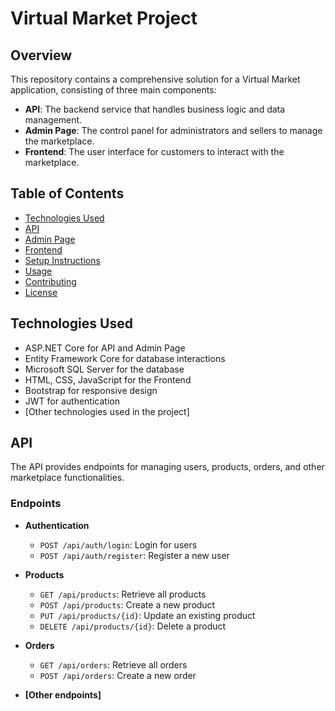 # Virtual Market Project

## Overview

This repository contains a comprehensive solution for a Virtual Market application, consisting of three main components:

- **API**: The backend service that handles business logic and data management.
- **Admin Page**: The control panel for administrators and sellers to manage the marketplace.
- **Frontend**: The user interface for customers to interact with the marketplace.

## Table of Contents

- [Technologies Used](#technologies-used)
- [API](#api)
- [Admin Page](#admin-page)
- [Frontend](#frontend)
- [Setup Instructions](#setup-instructions)
- [Usage](#usage)
- [Contributing](#contributing)
- [License](#license)

## Technologies Used

- ASP.NET Core for API and Admin Page
- Entity Framework Core for database interactions
- Microsoft SQL Server for the database
- HTML, CSS, JavaScript for the Frontend
- Bootstrap for responsive design
- JWT for authentication
- [Other technologies used in the project]

## API

The API provides endpoints for managing users, products, orders, and other marketplace functionalities.

### Endpoints

- **Authentication**
  - `POST /api/auth/login`: Login for users
  - `POST /api/auth/register`: Register a new user

- **Products**
  - `GET /api/products`: Retrieve all products
  - `POST /api/products`: Create a new product
  - `PUT /api/products/{id}`: Update an existing product
  - `DELETE /api/products/{id}`: Delete a product

- **Orders**
  - `GET /api/orders`: Retrieve all orders
  - `POST /api/orders`: Create a new order

- **[Other endpoints]**
